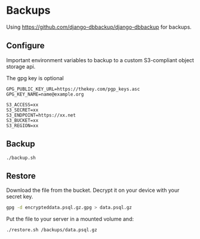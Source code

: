 # Backups

Using https://github.com/django-dbbackup/django-dbbackup for backups.

## Configure

Important environment variables to backup to a custom S3-compliant object storage api.

The gpg key is optional

```
GPG_PUBLIC_KEY_URL=https://thekey.com/pgp_keys.asc
GPG_KEY_NAME=name@example.org

S3_ACCESS=xx
S3_SECRET=xx
S3_ENDPOINT=https://xx.net
S3_BUCKET=xx
S3_REGION=xx
```

## Backup

```
./backup.sh
```

## Restore

Download the file from the bucket.
Decrypt it on your device with your secret key.

```bash
gpg -d encrypteddata.psql.gz.gpg > data.psql.gz
```

Put the file to your server in a mounted volume and:

```bash
./restore.sh /backups/data.psql.gz
```
